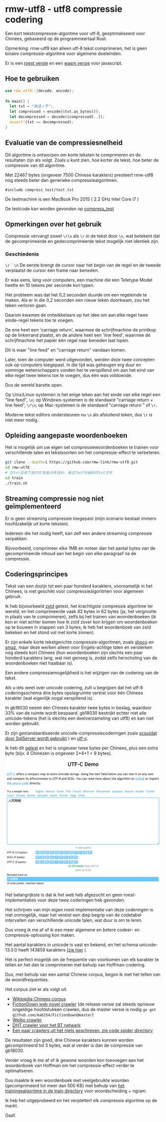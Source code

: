 # rmw-utf8 - utf8 compressie codering

Een kort tekstcompressie-algoritme voor utf-8, geoptimaliseerd voor Chinees, gebaseerd op de programmeertaal Rust.

Opmerking: rmw-utf8 kan alleen utf-8 tekst comprimeren, het is geen binaire compressie-algoritme voor algemene doeleinden.

Er is een [roest versie](https://github.com/rmw-link/rmw-utf8) en een [wasm versie](https://github.com/rmw-lib/rmw-utf8-wasm) voor javascript.

## Hoe te gebruiken

```rust
use rmw_utf8::{decode, encode};

fn main() {
  let txt = "测试一下";
  let compressed = encode(&txt.as_bytes());
  let decompressed = decode(&compressed[..]);
  assert!(txt == decompressed);
}
```

## Evaluatie van de compressiesnelheid

Dit algoritme is ontworpen om korte teksten te comprimeren en de resultaten zijn als volgt. Zoals u kunt zien, hoe korter de tekst, hoe beter de compressie van dit algoritme.

Met 22467 bytes (ongeveer 7500 Chinese karakters) presteert rmw-utf8 nog steeds beter dan generieke compressiealgoritmen.

```
#include compress_test/test.txt
```

De testmachine is een MacBook Pro 2015 ( 2.2 GHz Intel Core i7 )

De testcode kan worden gevonden op [compress_test](https://github.com/rmw-link/rmw-utf8/tree/master/compress_test)

## Opmerkingen over het gebruik

Compressie vervangt zowel `\r\n` als `\r` in de tekst door `\n`, wat betekent dat de gecomprimeerde en gedecomprimeerde tekst mogelijk niet identiek zijn.

### Geschiedenis

`\r``\n` De eerste brengt de cursor naar het begin van de regel en de tweede verplaatst de cursor één frame naar beneden.

Er was eens, lang voor computers, een machine die een Teletype Model heette en 10 tekens per seconde kon typen.

Het probleem was dat het 0,2 seconden duurde om een regeleinde te maken. Als er in die 0,2 seconden een nieuw teken doorkwam, zou het teken verloren gaan.

Daarom kwamen de ontwikkelaars op het idee om aan elke regel twee einde-regel tekens toe te voegen.

De ene heet een 'carriage return', waarmee de schrijfmachine de printkop op de linkerrand plaatst, en de andere heet een 'line feed', waarmee de schrijfmachine het papier één regel naar beneden laat lopen.

Dit is waar "line feed" en "carriage return" vandaan komen.

Later, toen de computer werd uitgevonden, werden deze twee concepten ook op computers toegepast. In die tijd was geheugen erg duur en sommige wetenschappers vonden het te verspillend om aan het eind van elke regel twee tekens toe te voegen, dus één was voldoende.

Dus de wereld barstte open.

Op Unix/Linux-systemen is het enige teken aan het einde van elke regel een "line feed", `\n`; op Windows-systemen is de standaard "carriage return + line feed", `\r\n`; op Mac-systemen is de standaard "carriage return " of `\r`.

Moderne tekst editors ondersteunen nu `\n` als afsluitend teken, dus `\r` is niet meer nodig.

## Opleiding aangepaste woordenboeken

Het is mogelijk om uw eigen set compressiewoordenboeken te trainen voor verschillende talen en tekstsoorten om het compressie-effect te verbeteren.

```bash
git clone --depth=1 https://github.com/rmw-link/rmw-utf8.git
cd rmw-utf8
# 在txt目录下放你的准备训练语料，格式为utf8编码的txt文件
cd train
./train.sh
```

## Streaming compressie nog niet geïmplementeerd

Er is geen streaming compressie toegepast (mijn scenario bestaat immers hoofdzakelijk uit korte teksten).

Iedereen die het nodig heeft, kan zelf een andere streaming compressie verpakken.

Bijvoorbeeld, comprimeer elke 1MB en noteer dan het aantal bytes van de gecomprimeerde inhoud aan het begin van elke paragraaf na de compressie.

## Coderingsprincipes

Tekst van een dozijn tot een paar honderd karakters, voornamelijk in het Chinees, is niet geschikt voor compressiealgoritmen voor algemeen gebruik.

Ik heb bijvoorbeeld [zstd](https://github.com/facebook/zstd) getest, het krachtigste compressie algoritme ter wereld, en het comprimeerde vaak 42 bytes in 62 bytes (ja, het vergrootte in plaats van te comprimeren), zelfs bij het trainen van woordenboeken (ik kon er niet achter komen hoe ik zstd zover kon krijgen om woordenboeken op te bouwen in stappen van 3 bytes; ik heb het woordenboek van zstd bekeken en het stond vol met korte zinnen).

Er zijn enkele korte tekstgerichte compressie-algoritmen, zoals [shoco](https://ed-von-schleck.github.io/shoco/) en [smaz](https://github.com/antirez/smaz), maar deze werken alleen voor Engels-achtige talen en versterken nog steeds kort Chinees (hun woordenboeken zijn slechts een paar honderd karakters lang, wat niet genoeg is, zodat zelfs herscholing van de woordenboeken niet haalbaar is).

Een andere compressiemogelijkheid is het wijzigen van de codering van de tekst.

Als u iets weet over unicode codering, zult u begrijpen dat het utf-8 coderingsschema drie bytes opslagruimte vereist voor één Chinees karakter (wat eigenlijk nogal verspillend is).

In gb18030 neemt één Chinees karakter twee bytes in beslag, waardoor 33% van de ruimte wordt bespaard. gb18030 bestrijkt echter niet alle unicode-tekens (het is slechts een deelverzameling van utf8) en kan niet worden gebruikt.

Er zijn gestandaardiseerde unicode-compressiecoderingen zoals [scsu](https://github.com/dop251/scsu)[(dat door SqlServer wordt gebruikt](https://docs.microsoft.com/en-us/sql/relational-databases/data-compression/unicode-compression-implementation?view=sql-server-ver15) ) en [utf-c](https://github.com/deNULL/utf-c).

Ik heb dit [getest](https://denull.github.io/utf-c) en het is ongeveer twee bytes per Chinees, plus een extra byte (bijv. 4 Chinezen is ongeveer 2*4+1 = 9 bytes).

![](https://raw.githubusercontent.com/gcxfd/img/gh-pages/ffxMd3.jpg)

Het belangrijkste is dat ik het web heb afgezocht en geen roest-implementaties voor deze twee coderingen heb gevonden.

Het schrijven van mijn eigen roest implementatie van deze coderingen is niet onmogelijk, maar het vereist een diep begrip van de codetabel intervallen van verschillende unicode talen, wat duur is om te leren.

Dus vroeg ik me af of ik een meer algemene en betere codeer- en compressie-oplossing kon maken.

Het aantal karakters in unicode is vast en bekend, en het schema unicode-13.0.0 heeft 143859 karakters [(zie hier](https://github.com/rmw-link/utf8_compress/blob/master/all_char.py) ).

Het is perfect mogelijk om de frequentie van voorkomen van elk karakter te tellen en het dan te comprimeren met behulp van Hoffman-codering.

Dus, met behulp van een aantal Chinese corpus, begon ik met het tellen van de woordfrequenties.

Het corpus ziet er als volgt uit.

* [Wikipedia Chinees corpus](https://jdhao.github.io/2019/01/10/two_chinese_corpus)
* [FictionDown web novel crawler](https://github.com/ma6254/FictionDown) (de release versie zal steeds opnieuw ongeldige hoofdstukken crawlen, dus de master versie is nodig `go get github.com/ma6254/FictionDown@master`)
* [Weibo crawler](https://github.com/gcxfd/weibo-crawler)
* [DHT crawler voor het BT netwerk](https://github.com/gcxfd/bt-spider)
* [Een paar crawlers uit het niets geschreven, zie code spider directory](https://github.com/rmw-link/utf8_compress/tree/master/spider)

De resultaten zijn goed, drie Chinese karakters kunnen worden gecomprimeerd tot 5 bytes, wat al verder is dan de compressie van gb18030.

Verder vroeg ik me af of ik gewone woorden kon toevoegen aan het woordenboek van Hoffman om het compressie-effect verder te optimaliseren.

Dus maakte ik een woordenboek met veelgebruikte woorden (gecomprimeerd tot meer dan 500 KB) met behulp van [het trainingsalgoritme in de train directory](https://github.com/rmw-link/rmw-utf8/tree/master/train) voor woordscheiding + ngram.

Ik heb het uitgeprobeerd en het verplettert elk compressie algoritme op de markt.

Gaaf.